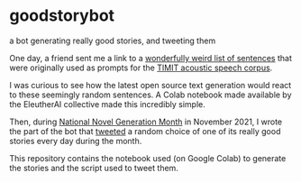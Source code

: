 # goodstorybot
a bot generating really good stories, and tweeting them

One day, a friend sent me a link to a [wonderfully weird list of sentences](https://github.com/daanzu/speech-training-recorder/blob/master/prompts/timit.txt) that were originally used as prompts for the [TIMIT acoustic speech corpus](https://www.nist.gov/publications/darpa-timit-acoustic-phonetic-continuous-speech-corpus-cd-rom-timit).

I was curious to see how the latest open source text generation would react to these seemingly random sentences. A Colab notebook made available by the EleutherAI collective made this incredibly simple.

Then, during [National Novel Generation Month](https://nanogenmo.github.io/) in November 2021, I wrote the part of the bot that [tweeted](https://twitter.com/goodstorybot) a random choice of one of its really good stories every day during the month.

This repository contains the notebook used (on Google Colab) to generate the stories and the script used to tweet them.
